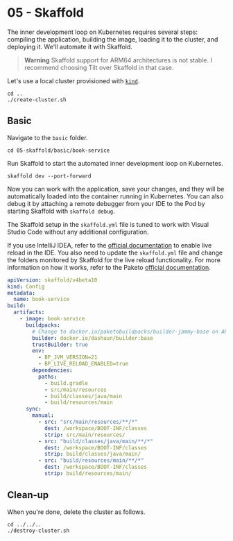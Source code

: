 # 05 - Skaffold

The inner development loop on Kubernetes requires several steps: compiling the application, building the image, loading it to the cluster, and deploying it. We'll automate it with Skaffold.

> **Warning**
> Skaffold support for ARM64 architectures is not stable. I recommend choosing Tilt over Skaffold in that case.

Let's use a local cluster provisioned with [`kind`](https://kind.sigs.k8s.io).

```shell
cd ..
./create-cluster.sh
```

## Basic

Navigate to the `basic` folder.

```shell
cd 05-skaffold/basic/book-service
```

Run Skaffold to start the automated inner development loop on Kubernetes.

```shell
skaffold dev --port-forward
```

Now you can work with the application, save your changes, and they will be automatically loaded into the container running in Kubernetes. You can also debug it by attaching a remote debugger from your IDE to the Pod by starting Skaffold with `skaffold debug`.

The Skaffold setup in the `skaffold.yml` file is tuned to work with Visual Studio Code without any additional configuration. 

If you use IntelliJ IDEA, refer to the [official documentation](https://www.jetbrains.com/help/idea/spring-boot.html#application-update-policies) to enable live reload in the IDE. You also need to update the `skaffold.yml` file and change the folders monitored by Skaffold for the live reload functionality. For more information on how it works, refer to the Paketo [official documentation](https://paketo.io/docs/howto/java/#enable-process-reloading).

```yaml
apiVersion: skaffold/v4beta10
kind: Config
metadata:
  name: book-service
build:
  artifacts:
    - image: book-service
      buildpacks:
        # Change to docker.io/paketobuildpacks/builder-jammy-base on ARM64
        builder: docker.io/dashaun/builder:base
        trustBuilder: true
        env:
          - BP_JVM_VERSION=21
          - BP_LIVE_RELOAD_ENABLED=true
        dependencies:
          paths:
            - build.gradle
            - src/main/resources
            - build/classes/java/main
            - build/resources/main
      sync:
        manual:
          - src: "src/main/resources/**/*"
            dest: /workspace/BOOT-INF/classes
            strip: src/main/resources/
          - src: "build/classes/java/main/**/*"
            dest: /workspace/BOOT-INF/classes
            strip: build/classes/java/main/
          - src: "build/resources/main/**/*"
            dest: /workspace/BOOT-INF/classes
            strip: build/resources/main/
```

## Clean-up

When you're done, delete the cluster as follows.

```shell
cd ../../..
./destroy-cluster.sh
```
